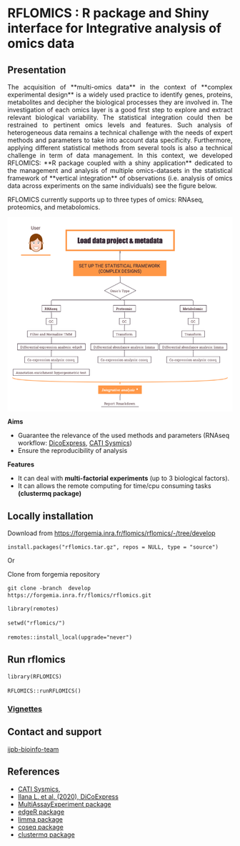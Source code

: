 # RFLOMICS : R package and Shiny interface for Integrative analysis of omics data

## Presentation

<p style='text-align: justify;'>  The acquisition of **multi-omics data** in the context of **complex experimental design** is a widely used practice to 
identify genes, proteins, metabolites and decipher the biological processes they are involved in. The investigation of each omics layer is a good first step to explore and extract relevant biological variability. The statistical integration could then
be restrained to pertinent omics levels and features. Such analysis of heterogeneous data remains a technical 
challenge with the needs of expert methods and parameters to take into account data specificity.
Furthermore, applying different statistical methods from several tools is also a technical challenge in term of data management. 
In this context, we developed RFLOMICS:  **R package coupled with a shiny application** dedicated to the management and analysis of multiple omics-datasets in the statistical framework of **vertical integration** of observations (i.e. analysis of omics data across experiments on the same individuals) see the figure below. </p>

RFLOMICS currently supports up to three types of omics: RNAseq, proteomics, and metabolomics. 

<img src="man/figures/Rflomics_features.png" align="center" width="600"/>

**Aims**
- Guarantee the relevance of the used methods and parameters (RNAseq workflow: [DicoExpress](https://plantmethods.biomedcentral.com/articles/10.1186/s13007-020-00611-7), [CATI Sysmics](https://sysmics.cati.inrae.fr/))
- Ensure the reproducibility of analysis

**Features**
- It can deal with **multi-factorial experiments** (up to 3 biological factors).
- It can allows the remote computing for time/cpu consuming tasks **(clustermq package)**

## Locally installation

Download from https://forgemia.inra.fr/flomics/rflomics/-/tree/develop

``` {.r}
install.packages("rflomics.tar.gz", repos = NULL, type = "source")
```

Or

Clone from forgemia repository
```
git clone -branch  develop  https://forgemia.inra.fr/flomics/rflomics.git
```

``` {.r}
library(remotes)

setwd("rflomics/")

remotes::install_local(upgrade="never")
```

## Run rflomics

``` {.r}
library(RFLOMICS)

RFLOMICS::runRFLOMICS()
```

<!--## Install RFLOMICS via Docker

* install Docker

https://docs.docker.com/engine/install/

* Get the Dockerfile

```
https://forgemia.inra.fr/flomics/rflomics/-/blob/develop.0.1/Dockerfile
```

* Build the Docker Image

```
docker build --file=Dockerfile --tag=rflomics .
```

* Run Docker

```
docker run -it -p 3838:3838 -v ${HOME}:/root --name='rflomics' --cpus 4 rflomics
```

* Open a web navigator and paste this url:

```
http://0.0.0.0:3838
```
-->

### [Vignettes](https://flomics.pages.mia.inra.fr/rflomics/index.html)

## Contact and support
[ijpb-bioinfo-team](mailto:ijpb-bioinfo-team@inrae.fr)

## References
- [CATI Sysmics](https://sysmics.cati.inrae.fr/),
- [Ilana L. et al. (2020), DiCoExpress](http://eutils.ncbi.nlm.nih.gov/entrez/eutils/elink.fcgi?dbfrom=pubmed&id=32426025&retmode=ref&cmd=prlinks)
- [MultiAssayExperiment package](https://bioconductor.org/packages/release/bioc/html/MultiAssayExperiment.html)
- [edgeR package](https://bioconductor.org/packages/release/bioc/html/edgeR.html)
- [limma package](https://bioconductor.org/packages/release/bioc/html/limma.html)
- [coseq package](https://bioconductor.org/packages/release/bioc/html/coseq.html)
- [clustermq package](https://cran.r-project.org/web/packages/clustermq/index.html)
  

